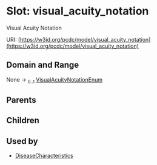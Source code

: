 
# Slot: visual_acuity_notation


Visual Acuity Notation

URI: [https://w3id.org/pcdc/model/visual_acuity_notation](https://w3id.org/pcdc/model/visual_acuity_notation)


## Domain and Range

None &#8594;  <sub>0..1</sub> [VisualAcuityNotationEnum](VisualAcuityNotationEnum.md)

## Parents


## Children


## Used by

 * [DiseaseCharacteristics](DiseaseCharacteristics.md)
